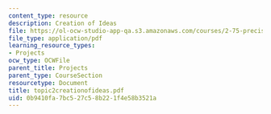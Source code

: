 ```yaml
---
content_type: resource
description: Creation of Ideas
file: https://ol-ocw-studio-app-qa.s3.amazonaws.com/courses/2-75-precision-machine-design-fall-2001/0b9410fa7bc527c58b221f4e58b3521a_topic2creationofideas.pdf
file_type: application/pdf
learning_resource_types:
- Projects
ocw_type: OCWFile
parent_title: Projects
parent_type: CourseSection
resourcetype: Document
title: topic2creationofideas.pdf
uid: 0b9410fa-7bc5-27c5-8b22-1f4e58b3521a
---
```

